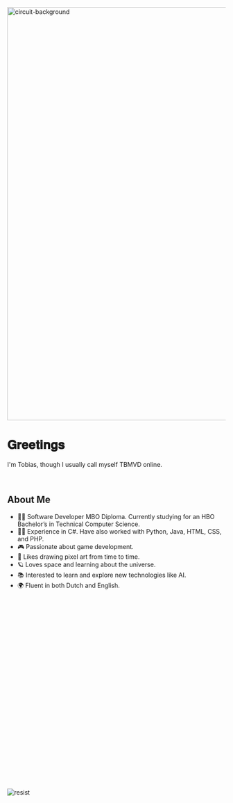 <img width="1737" height="950" alt="circuit-background" src="https://github.com/user-attachments/assets/36afc97f-0522-4e22-889c-7008c9ecf1cc" />

# 𝐆𝐫𝐞𝐞𝐭𝐢𝐧𝐠𝐬 
I'm Tobias, though I usually call myself TBMVD online. 

<br>

## About Me
- 👨‍🎓 Software Developer MBO Diploma. Currently studying for an HBO Bachelor’s in Technical Computer Science.
- 👨‍💻 Experience in C#. Have also worked with Python, Java, HTML, CSS, and PHP.
- 🎮 Passionate about game development.
- 🎨 Likes drawing pixel art from time to time.
- 🪐 Loves space and learning about the universe.
- 📚 Interested to learn and explore new technologies like AI.
- 🌍 Fluent in both Dutch and English.

<br>
<br>
<br>
<br>
<br>
<br>
<br>
<br>
<br>
<br>
<br>
<br>
<br>
<br>
<br>
<br>
<br>
<br>
<br>
<br>
<br>
<br>
<br>
<br>
<br>

![resist](https://github.com/user-attachments/assets/620c4a09-37a0-48c5-9853-12f4c1ecda00)
